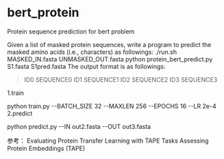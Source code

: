 # bert_protein
Protein sequence prediction  for bert
problem 

Given a list of masked protein sequences, write a program to predict the masked amino acids (i.e., characters) as followings:
./run.sh MASKED_IN.fasta UNMASKED_OUT.fasta
python protein_bert_predict.py S1.fasta S1pred.fasta
The output format is as followings:
>ID0
SEQUENCE0
>ID1
SEQUENCE1
>ID2
SEQUENCE2
>ID3
SEQUENCE3

1.train

python train.py --BATCH_SIZE 32 --MAXLEN 256 --EPOCHS 16 --LR 2e-4
2.predict 

python predict.py --IN out2.fasta --OUT out3.fasta


参考： Evaluating Protein Transfer Learning with TAPE
Tasks Assessing Protein Embeddings (TAPE)
